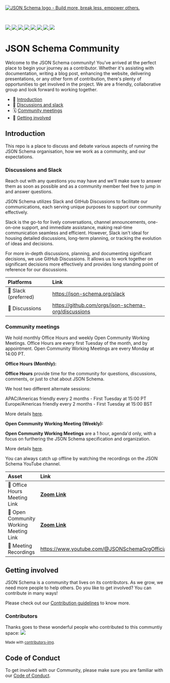 [![JSON Schema logo - Build more, break less, empower others.](https://raw.githubusercontent.com/json-schema-org/.github/main/assets/json-schema-banner.png)](https://json-schema.org)

<br/>
<p>
    <a href="https://github.com/json-schema-org/website/graphs/contributors" alt="JSON Schema GitHub website contributors">
      <img src="https://img.shields.io/github/contributors/json-schema-org/website?color=orange" />
    </a>
    <a href="https://github.com/json-schema-org/website/issues?q=is%3Aissue+is%3Aopen+label%3A%22good+first+issue%22" alt="Good First JSON Schema issue">
      <img src="https://img.shields.io/github/issues/json-schema-org/website/good%20first%20issue.svg?color=%23DDDD00" />
    </a>
    <a href="https://github.com/json-schema-org/.github/blob/main/CODE_OF_CONDUCT.md" alt="Contributor Covenant">
      <img src="https://img.shields.io/badge/Contributor%20Covenant-2.1-4baaaa.svg" />
    </a> 
    <a href="https://www.repostatus.org/#active" alt="Repo status">
      <img src="https://www.repostatus.org/badges/latest/active.svg" />
    </a> 
    <a href="https://github.com/json-schema-org/community/discussions" alt="Discussions">
      <img src="https://img.shields.io/github/discussions/json-schema-org/community" />
    </a> 
    <a href="https://opencollective.com/json-schema" alt="Financial Contributors on Open Collective">
      <img src="https://opencollective.com/json-schema/all/badge.svg?label=financial+contributors" />
    </a> 
    <a href="https://adr.github.io" alt="part of ADR">
      <img src="https://img.shields.io/badge/part_of-ADR-blue" />
    </a>
    <a href="https://json-schema.org/slack" alt="JSON Schema Slack">
      <img src="https://img.shields.io/badge/Slack-json--schema-@website.svg?logo=slack&color=yellow" />
    </a> 
</p>

# JSON Schema Community

Welcome to the JSON Schema community! You've arrived at the perfect place to begin your journey as a contributor. Whether it's assisting with documentation, writing a blog post, enhancing the website, delivering presentations, or any other form of contribution, there's plenty of opportunities to get involved in the project. We are a friendly, collaborative group and look forward to working together.

- 👋 [Introduction](#introduction)
- 💬 [Discussions and slack](#discussions-and-slack)
- 🗓 [Community meetings](#community-meetings)
- 🌱 [Getting involved](#getting-involved)

## Introduction
This repo is a place to discuss and debate various aspects of running the JSON Schema organisation, how we work as a community, and our expectations.

### Discussions and Slack

Reach out with any questions you may have and we'll make sure to answer them as soon as possible and as a community member feel free to jump in and answer questions. 

JSON Schema utilizes Slack and GitHub Discussions to facilitate our communications, each serving unique purposes to support our community effectively.

Slack is the go-to for lively conversations, channel announcements, one-on-one support, and immediate assistance, making real-time communication seamless and efficient. However, Slack isn't ideal for housing detailed discussions, long-term planning, or tracking the evolution of ideas and decisions.

For more in-depth discussions, planning, and documenting significant decisions, we use GitHub Discussions. It allows us to work together on significant decisions more effectively and provides long standing point of reference for our discussions.

| Platforms  | Link        |
|:----------|:-------------|
| 💬 Slack (preferred) | https://json-schema.org/slack
| 💬 Discussions       | https://github.com/orgs/json-schema-org/discussions

### Community meetings
We hold monthly Office Hours and weekly Open Community Working Meetings. Office Hours are every first Tuesday of the month, and by appointment. Open Community Working Meetings are every Monday at 14:00 PT.

**Office Hours (Monthly):**

**Office Hours** provide time for the community for questions, discussions, comments, or just to chat about JSON Schema. 

We host two different alternate sessions:

APAC/Americas friendly every 2 months - First Tuesday at 15:00 PT
Europe/Americas friendly every 2 months - First Tuesday at 15:00 BST

More details [here](https://github.com/orgs/json-schema-org/discussions/34/).

**Open Community Working Meeting (Weekly):**

**Open Community Working Meetings** are a 1 hour, agenda'd only, with a focus on furthering the JSON Schema specification and organization. 

More details [here](https://github.com/orgs/json-schema-org/discussions/35).

You can always catch up offline by watching the recordings on the JSON Schema YouTube channel.

| Asset | Link        |
|:-----------|:------------|
| 🔗 Office Hours Meeting Link | [**Zoom Link**](https://postman.zoom.us/j/85358817067?pwd=NmFXTG5oL1paK0VyTEdrNU9TR2RMUT09)<br>
| 🔗 Open Community Working Meeting Link | [**Zoom Link**](https://www.google.com/url?q=https://postman.zoom.us/j/89562933116?pwd%3DOWlsQ0RrcDY4S1JQU2d2Q2M0aFFlZz09&sa=D&source=calendar&ust=1708431911262691&usg=AOvVaw14JoRXk9cLLBT-_wngWROA)<br>
| 🎥 Meeting Recordings | https://www.youtube.com/@JSONSchemaOrgOfficial

## Getting involved

JSON Schema is a community that lives on its contributors. As we grow, we need more people to help others. Do you like to get involved? You can contribute in many ways!

Please check out our [Contribution guidelines](CONTRIBUTING.md) to know more.

### Contributors

Thanks goes to these wonderful people who contributed to this communtiy space:
<a href = "https://github.com/json-schema-org/community/graphs/contributors">
  <img src = "https://contrib.rocks/image?repo=json-schema-org/community"/>
</a>

<sub>Made with [contributors-img](https://contrib.rocks).</sub>

## Code of Conduct
To get involved with our Community, please make sure you are familiar with our [Code of Conduct](https://github.com/json-schema-org/.github/blob/main/CODE_OF_CONDUCT.md).
